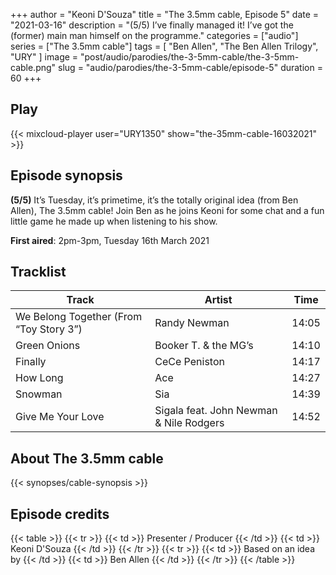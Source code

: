 +++
author = "Keoni D'Souza"
title = "The 3.5mm cable, Episode 5"
date = "2021-03-16"
description = "(5/5) I’ve finally managed it! I’ve got the (former) main man himself on the programme."
categories = ["audio"]
series = ["The 3.5mm cable"]
tags = [
    "Ben Allen",
    "The Ben Allen Trilogy",
    "URY"
]
image = "post/audio/parodies/the-3-5mm-cable/the-3-5mm-cable.png"
slug = "audio/parodies/the-3-5mm-cable/episode-5"
duration = 60
+++

## Play

{{< mixcloud-player user="URY1350" show="the-35mm-cable-16032021" >}}

## Episode synopsis

**(5/5)** It’s Tuesday, it’s primetime, it’s the totally original idea (from Ben Allen), The 3.5mm cable! Join Ben as he joins Keoni for some chat and a fun little game he made up when listening to his show.

**First aired**: 2pm-3pm, Tuesday 16th March 2021

## Tracklist

| Track                                   | Artist                                  | Time  |
|-----------------------------------------|-----------------------------------------|-------|
| We Belong Together (From “Toy Story 3”) | Randy Newman                            | 14:05 |
| Green Onions                            | Booker T. & the MG’s                    | 14:10 |
| Finally                                 | CeCe Peniston                           | 14:17 |
| How Long                                | Ace                                     | 14:27 |
| Snowman                                 | Sia                                     | 14:39 |
| Give Me Your Love                       | Sigala feat. John Newman & Nile Rodgers | 14:52 |

## About The 3.5mm cable

{{< synopses/cable-synopsis >}}

## Episode credits

{{< table >}}
    {{< tr >}}
        {{< td >}}
            Presenter / Producer
        {{< /td >}}
        {{< td >}}
            Keoni D'Souza
        {{< /td >}}
    {{< /tr >}}
    {{< tr >}}
        {{< td >}}
            Based on an idea by
        {{< /td >}}
        {{< td >}}
            Ben Allen
        {{< /td >}}
    {{< /tr >}}
{{< /table >}}